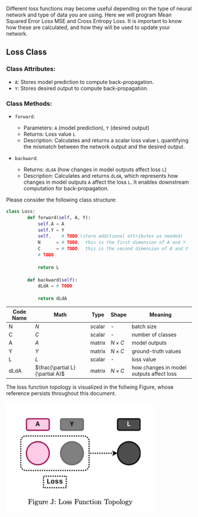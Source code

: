 Different loss functions may become useful depending on the type of neural network and type of data you are using. Here we will program Mean Squared Error Loss MSE and Cross Entropy Loss. It is important to know how these are calculated, and how they will be used to update your network. 

## Loss Class

### Class Attributes:
- `A`: Stores model prediction to compute back-propagation.
- `Y`: Stores desired output to compute back-propagation.

### Class Methods:
- `forward`: 
  - Parameters: `A` (model prediction), `Y` (desired output)
  - Returns: Loss value `L`
  - Description: Calculates and returns a scalar loss value `L` quantifying the mismatch between the network output and the desired output.
  
- `backward`: 
  - Returns: `dLdA` (how changes in model outputs affect loss `L`)
  - Description: Calculates and returns `dLdA`, which represents how changes in model outputs `A` affect the loss `L`. It enables downstream computation for back-propagation.


Please consider the following class structure:
```python
class Loss:
        def forward(self, A, Y):
            self.A = A
            self.Y = Y
            self.    # TODO (store additional attributes as needed)
            N      = # TODO,  this is the first dimension of A and Y
            C      = # TODO,  this is the second dimension of A and Y
            # TODO

            return L

        def backward(self):
            dLdA = # TODO

            return dLdA
```

| Code Name | Math      | Type    | Shape | Meaning                                 |
|-----------|-----------|---------|-------|-----------------------------------------|
| N         | $N$   | scalar  | -     | batch size                              |
| C         | $C$   | scalar  | -     | number of classes                       |
| A         | $A$   | matrix  | $N \times C$ | model outputs                        |
| Y         | $Y$   | matrix  | $N \times C$ | ground-truth values                   |
| L         | $L$   | scalar  | -     | loss value                              |
| dLdA      | $\frac{\partial L}{\partial A}$ | matrix  | $N \times C$ | how changes in model outputs affect loss |

The loss function topology is visualized in the follwing Figure, whose reference persists throughout this document.

<img src="Loss_Function_Topology.png" alt="Loss_Function_Topology" width="400" height="300"/>

